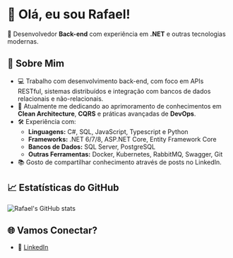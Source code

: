 # 👋 Olá, eu sou Rafael!

🎯 Desenvolvedor **Back-end** com experiência em **.NET** e outras tecnologias modernas.

## 🚀 Sobre Mim

- 💻 Trabalho com desenvolvimento back-end, com foco em APIs RESTful, sistemas distribuídos e integração com bancos de dados relacionais e não-relacionais.
- 🌱 Atualmente me dedicando ao aprimoramento de conhecimentos em **Clean Architecture**, **CQRS** e práticas avançadas de **DevOps**.
- 🛠️ Experiência com:
  - **Linguagens:** C#, SQL, JavaScript, Typescript e Python
  - **Frameworks:** .NET 6/7/8, ASP.NET Core, Entity Framework Core
  - **Bancos de Dados:** SQL Server, PostgreSQL
  - **Outras Ferramentas:** Docker, Kubernetes, RabbitMQ, Swagger, Git
- 📚 Gosto de compartilhar conhecimento através de posts no LinkedIn.

## 📈 Estatísticas do GitHub

![Rafael's GitHub stats](https://github-readme-stats.vercel.app/api?username=ralfsniper0102&show_icons=true&theme=dark)

## 🌐 Vamos Conectar?

- 💼 [LinkedIn](https://www.linkedin.com/in/rafael-araujo-silva-7773481b2)
